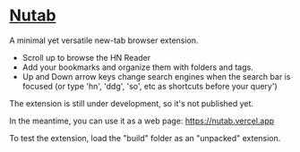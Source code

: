 # [Nutab](https://nutab.vercel.app)

A minimal yet versatile new-tab browser extension.

- Scroll up to browse the HN Reader
- Add your bookmarks and organize them with folders and tags.
- Up and Down arrow keys change search engines when the search bar is focused (or type 'hn', 'ddg', 'so', etc as shortcuts before your query')

The extension is still under development, so it's not published yet.

In the meantime, you can use it as a web page:  https://nutab.vercel.app

To test the extension, load the "build" folder as an "unpacked" extension.

